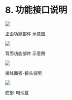 ﻿# 8.	功能接口说明

<img src="https://imgconvert.csdnimg.cn/aHR0cHM6Ly9oYmltZy5odWFiYW5pbWcuY29tLzIzODQ4ZDM4YWVhMDIxODVhMGMzMjM5OTVmNmYyMzA2M2VmNjJiMGE5NGFlLWVxM1RFRV9mdzY1OA?x-oss-process=image/format,png" align=center />

正面功能部件 示意图

<img src="https://imgconvert.csdnimg.cn/aHR0cHM6Ly9oYmltZy5odWFiYW5pbWcuY29tLzkzNTJhZjU1NzMwNGNiZWYxZmNjYmI2ZTY4YzNkM2NiODAzYzVjNzY3Yzk4LU5JQXR6S19mdzY1OA?x-oss-process=image/format,png" align=center />

背面功能部件 示意图

<img src="https://imgconvert.csdnimg.cn/aHR0cHM6Ly9oYmltZy5odWFiYW5pbWcuY29tL2NlMzc2ZTNjYWY5MGM4NDEyNmUwOGRjMDY4NWM5ODhhYTI1YmFkMGZhMjA3LXJrYml5N19mdzY1OA?x-oss-process=image/format,png" align=center />

接线面板-接头说明

<img src="https://imgconvert.csdnimg.cn/aHR0cHM6Ly9oYmltZy5odWFiYW5pbWcuY29tLzZiZmI4NDNhOTEwNWVkNDYxYTk5ZGJlODI3N2JkNmJkNTFlOWRkNmU2YjMwLTRJcVlOT19mdzY1OA?x-oss-process=image/format,png" align=center />

底部-电池盒
